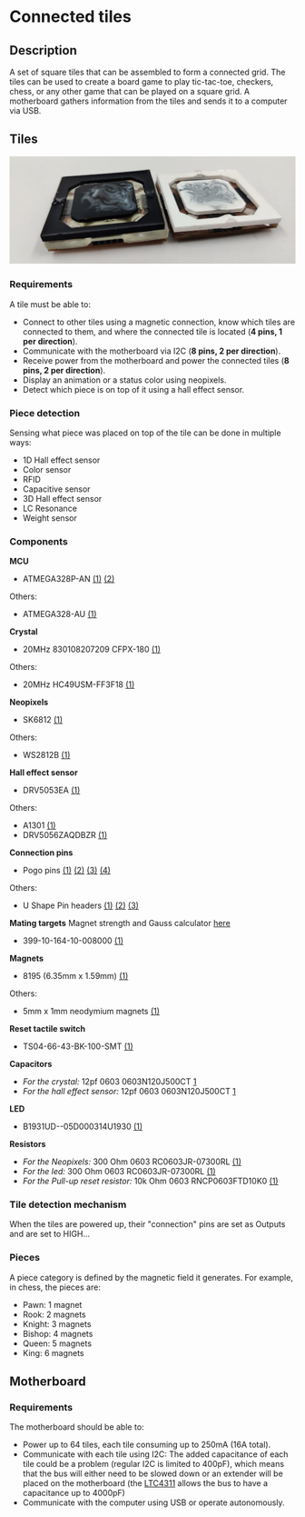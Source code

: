 # Connected tiles

## Description

A set of square tiles that can be assembled to form a connected grid. The tiles can be used to create a board game to play tic-tac-toe, checkers, chess, or any other game that can be played on a square grid. A motherboard gathers information from the tiles and sends it to a computer via USB.

## Tiles

![cover](docs/images/main.jpeg)

### Requirements

A tile must be able to:
- Connect to other tiles using a magnetic connection, know which tiles are connected to them, and where the connected tile is located (**4 pins, 1 per direction**).
- Communicate with the motherboard via I2C (**8 pins, 2 per direction**).
- Receive power from the motherboard and power the connected tiles (**8 pins, 2 per direction**).
- Display an animation or a status color using neopixels.
- Detect which piece is on top of it using a hall effect sensor.

### Piece detection

Sensing what piece was placed on top of the tile can be done in multiple ways:
- 1D Hall effect sensor
- Color sensor
- RFID
- Capacitive sensor
- 3D Hall effect sensor
- LC Resonance
- Weight sensor

### Components

**MCU**
- ATMEGA328P-AN [(1)](https://www.digikey.com/en/products/detail/microchip-technology/ATMEGA328P-AN/2357082) [(2)](https://ww1.microchip.com/downloads/en/DeviceDoc/ATmega48A-PA-88A-PA-168A-PA-328-P-DS-DS40002061B.pdf)

Others:
- ATMEGA328-AU [(1)](https://www.digikey.com/en/products/detail/ATMEGA328-AU/ATMEGA328-AU-ND/2271029)

**Crystal**
- 20MHz 830108207209 CFPX-180 [(1)](https://www.digikey.com/en/products/detail/w%C3%BCrth-elektronik/830108207209/13900466)

Others:

- 20MHz HC49USM-FF3F18 [(1)](https://www.digikey.com/en/products/detail/ilsi/HC49USM-FF3F18-20-000MHZ/12619607)

**Neopixels**
- SK6812 [(1)](https://cdn-shop.adafruit.com/product-files/1138/SK6812+LED+datasheet+.pdf)

Others:

- WS2812B [(1)](https://cdn-shop.adafruit.com/datasheets/WS2812B.pdf)

**Hall effect sensor**
- DRV5053EA [(1)](https://www.digikey.com/en/products/detail/texas-instruments/DRV5053EAQDBZR/5015735)

Others:

- A1301 [(1)](https://media.digikey.com/pdf/Data%20Sheets/Allegro%20PDFs/A1301,02.pdf)
- DRV5056ZAQDBZR [(1)](https://www.mouser.fr/ProductDetail/Texas-Instruments/DRV5056Z4QDBZR?qs=sGAEpiMZZMu5vlrqIFXt5bBKj94x8jjB1VhsLdgRjqTXdlweh5XYMA%3D%3D)

**Connection pins**
- Pogo pins [(1)](https://www.digikey.com/en/products/detail/mill-max-manufacturing-corp/829-22-020-20-002101/4007088) [(2)](https://www.mouser.com/ProductDetail/Mill-Max/854-22-003-20-001101?qs=XFe3dyCRgQjPe3AesOqKJA%3D%3D) [(3)](https://fr.aliexpress.com/item/1005003579709688.html) [(4)](https://www.digikey.com/en/products/detail/mill-max-manufacturing-corp/829-22-003-20-001101/2416224)

Others:

- U Shape Pin headers [(1)](https://www.wayconn.com/ph254-1u26/) [(2)](https://fr.aliexpress.com/i/32992671943.html) [(3)](https://www.digikey.com/en/products/detail/aries-electronics/16-675-191/4208672)

**Mating targets**
Magnet strength and Gauss calculator [here](https://www.kjmagnetics.com/calculator.asp)

- 399-10-164-10-008000 [(1)](https://www.digikey.com/en/products/detail/mill-max-manufacturing-corp/399-10-106-10-008000/4456257)

**Magnets**
- 8195 (6.35mm x 1.59mm) [(1)](https://www.digikey.com/en/products/detail/radial-magnets-inc/8195/555329)

Others:

- 5mm x 1mm neodymium magnets [(1)](https://www.magnetiques.fr/magnetique,aimant-rond-plat-552-fr.html)

**Reset tactile switch**
- TS04-66-43-BK-100-SMT [(1)](https://www.digikey.com/en/products/detail/cui-devices/TS04-66-43-BK-100-SMT/15634299)

**Capacitors**
- *For the crystal:* 12pf 0603 0603N120J500CT [1](https://www.digikey.com/en/products/detail/walsin-technology-corporation/0603N120J500CT/9354977)
- *For the hall effect sensor:* 12pf 0603 0603N120J500CT [1](https://www.digikey.com/en/products/detail/walsin-technology-corporation/0603N120J500CT/9354977)

**LED**
- B1931UD--05D000314U1930 [(1)](https://www.digikey.com/en/products/detail/harvatek-corporation/B1931UD-05D000314U1930/15861266)

**Resistors**
- *For the Neopixels:* 300 Ohm 0603 RC0603JR-07300RL [(1)](https://www.digikey.com/en/products/detail/yageo/RC0603JR-07300RL/726765)
- *For the led:* 300 Ohm 0603 RC0603JR-07300RL [(1)](https://www.digikey.com/en/products/detail/yageo/RC0603JR-07300RL/726765)
- *For the Pull-up reset resistor:* 10k Ohm 0603 RNCP0603FTD10K0 [(1)](https://www.digikey.com/en/products/detail/stackpole-electronics-inc/RNCP0603FTD10K0/2240139)


### Tile detection mechanism

When the tiles are powered up, their "connection" pins are set as Outputs and are set to HIGH...

### Pieces

A piece category is defined by the magnetic field it generates. For example, in chess, the pieces are:
- Pawn: 1 magnet
- Rook: 2 magnets
- Knight: 3 magnets
- Bishop: 4 magnets
- Queen: 5 magnets
- King: 6 magnets

## Motherboard

### Requirements

The motherboard should be able to:
- Power up to 64 tiles, each tile consuming up to 250mA (16A total).
- Communicate with each tile using I2C:
  The added capacitance of each tile could be a problem (regular I2C is limited to 400pF), which means that the bus will either need to be slowed down or an extender will be placed on the motherboard (the [LTC4311](https://www.adafruit.com/product/4756) allows the bus to have a capacitance up to 4000pF)
- Communicate with the computer using USB or operate autonomously.
